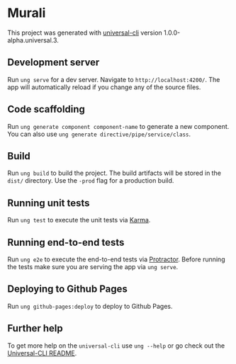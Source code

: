 # Murali

This project was generated with [universal-cli](https://github.com/devCrossNet/universal-cli) version 1.0.0-alpha.universal.3.

## Development server
Run `ung serve` for a dev server. Navigate to `http://localhost:4200/`. The app will automatically reload if you change any of the source files.

## Code scaffolding

Run `ung generate component component-name` to generate a new component. You can also use `ung generate directive/pipe/service/class`.

## Build

Run `ung build` to build the project. The build artifacts will be stored in the `dist/` directory. Use the `-prod` flag for a production build.

## Running unit tests

Run `ung test` to execute the unit tests via [Karma](https://karma-runner.github.io).

## Running end-to-end tests

Run `ung e2e` to execute the end-to-end tests via [Protractor](http://www.protractortest.org/).
Before running the tests make sure you are serving the app via `ung serve`.

## Deploying to Github Pages

Run `ung github-pages:deploy` to deploy to Github Pages.

## Further help

To get more help on the `universal-cli` use `ung --help` or go check out the [Universal-CLI README](https://github.com/devCrossNet/universal-cli/blob/master/README.md).
